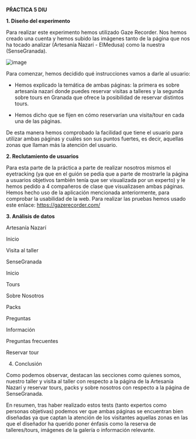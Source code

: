**PŔACTICA 5 DIU** 


**1. Diseño del experimento**

Para realizar este experimento hemos utilizado Gaze Recorder. Nos hemos creado una cuenta y hemos subido las imágenes tanto de la página que nos ha tocado analizar (Artesanía Nazarí - ElMedusa) como la nuestra (SenseGranada). 

![image]([[https://github.com/sergiii0423/DIU_Lospibes/img/P5-1.png](https://github.com/sergiiio423/DIU_Lospibes/blob/master/img/P5-1.png)](https://github.com/sergiiio423/DIU_Lospibes/blob/master/img/P5-1.png?raw=true))




Para comenzar, hemos decidido qué instrucciones vamos a darle al usuario:

- Hemos explicado la temática de ambas páginas: la primera es sobre artesanía nazarí donde puedes reservar visitas a talleres y la segunda sobre tours en Granada que ofrece la posibilidad de reservar distintos tours.

- Hemos dicho que se fijen en cómo reservarían una visita/tour en cada una de las páginas.

De esta manera hemos comprobado la facilidad que tiene el usuario para utilizar ambas páginas y cuáles son sus puntos fuertes, es decir, aquellas zonas que llaman más la atención del usuario.


**2. Reclutamiento de usuarios**

Para esta parte de la práctica a parte de realizar nosotros mismos el eyetracking (ya que en el guión se pedía que a parte de mostrarle la página a usuarios objetivos también tenía  que ser visualizada por un experto) y le hemos pedido a 4 compañeros de clase que visualizasen ambas páginas. Hemos hecho uso de la aplicación mencionada anteriormente, para comprobar la usabilidad de la web. Para realizar las pruebas hemos usado este enlace: https://gazerecorder.com/

**3. Análisis de datos**

Artesanía Nazarí

Inicio





Visita al taller




	
SenseGranada

Inicio



Tours



Sobre Nosotros



Packs



Preguntas


Información


Preguntas frecuentes


Reservar tour

4. Conclusión

Como podemos observar, destacan las secciones como quienes somos, nuestro taller y visita al taller con respecto a la página de la Artesanía Nazarí y reservar tours, packs y sobre nosotros con respecto a la página de SenseGranada.

En resumen, tras haber realizado estos tests (tanto expertos como personas objetivas) podemos ver que ambas páginas se encuentran bien diseñadas ya que captan la atención de los visitantes aquellas zonas en las que el diseñador ha querido poner énfasis como la reserva de talleres/tours, imágenes de la galería o  información relevante.

